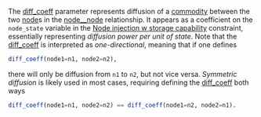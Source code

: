 The [diff\_coeff](@ref) parameter represents diffusion of a [commodity](@ref) between the two [node](@ref)s
in the [node\_\_node](@ref) relationship.
It appears as a coefficient on the `node_state` variable in the [Node injection w storage capability](@ref) constraint,
essentially representing *diffusion power per unit of state*.
Note that the [diff\_coeff](@ref) is interpreted as *one-directional*, meaning that if one defines
```julia
diff_coeff(node1=n1, node2=n2),
```
there will only be diffusion from `n1` to `n2`, but not vice versa.
*Symmetric diffusion* is likely used in most cases, requiring defining the [diff\_coeff](@ref) both ways
```julia
diff_coeff(node1=n1, node2=n2) == diff_coeff(node1=n2, node2=n1).
```